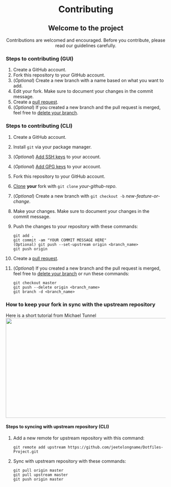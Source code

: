 <div align="center">

# Contributing


## Welcome to the project

Contributions are welcomed and encouraged.
Before you contribute, please read our guidelines carefully.

</div>

### Steps to contributing (GUI)

1. Create a GitHub account.
2. Fork this repository to your GitHub account.
3. (*Optional*) Create a new branch with a name based on what you want to add.
4. Edit your fork. Make sure to document your changes in the commit message.
5. Create a [pull request](https://help.github.com/en/articles/creating-a-pull-request-from-a-fork).
6. (*Optional*) If you created a new branch and the pull request is merged, feel free to [delete your branch](https://github.blog/2013-01-09-create-and-delete-branches/).

### Steps to contributing (CLI)

1. Create a GitHub account.
2. Install `git` via your package manager.
3. (*Optional*) [Add SSH keys](https://help.github.com/en/articles/adding-a-new-ssh-key-to-your-github-account) to your account.
4. (*Optional*) [Add GPG keys](https://help.github.com/en/articles/generating-a-new-gpg-key) to your account.
5. Fork this repository to your GitHub account.
6. [Clone](https://help.github.com/en/articles/cloning-a-repository) **your** fork with `git clone` *your-github-repo*.
7. (*Optional*) Create a new branch with `git checkout -b` *new-feature-or-change*.
8. Make your changes. Make sure to document your changes in the commit message.
9. Push the changes to your repository with these commands:

    ``` shell
    git add .
    git commit -am "YOUR COMMIT MESSAGE HERE"
    (Optional) git push --set-upstream origin <branch_name>
    git push origin
    ```

10. Create a [pull request](https://help.github.com/en/articles/creating-a-pull-request-from-a-fork).
11. (*Optional*) If you created a new branch and the pull request is merged, feel free to [delete your branch](https://github.blog/2013-01-09-create-and-delete-branches/) or run these commands:

    ```shell
    git checkout master
    git push --delete origin <branch_name>
    git branch -d <branch_name>
    ```

### How to keep your fork in sync with the upstream repository

Here is a short tutorial from Michael Tunnel <a href="http://www.youtube.com/watch?v=C5WxrnRVmuY"><img src="http://i.ytimg.com/vi/C5WxrnRVmuY/maxresdefault.jpg" width="560" height="315" /></a>

#### Steps to syncing with upstream repository (CLI)

1. Add a new remote for upstream repository with this command:

    ```shell
    git remote add upstream https://github.com/jeetelongname/Dotfiles-Project.git
    ```

2. Sync with upstream repository with these commands:

    ```shell
    git pull origin master
    git pull upstream master
    git push origin master
    ```

